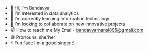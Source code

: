 - 👋 Hi, I’m Bandavya 
- 👀 I’m interested in data analytics 
- 🌱 I’m currently learning Information technology
- 💞️ I’m looking to collaborate on new innovative projects
- 📫 How to reach me My Email- bandavyamansi895@gmail.com
- 😄 Pronouns: she/her
- ⚡ Fun fact: I'm a good singer :)

<!---
bandyrocks/bandyrocks is a ✨ special ✨ repository because its `README.md` (this file) appears on your GitHub profile.
You can click the Preview link to take a look at your changes.
--->
